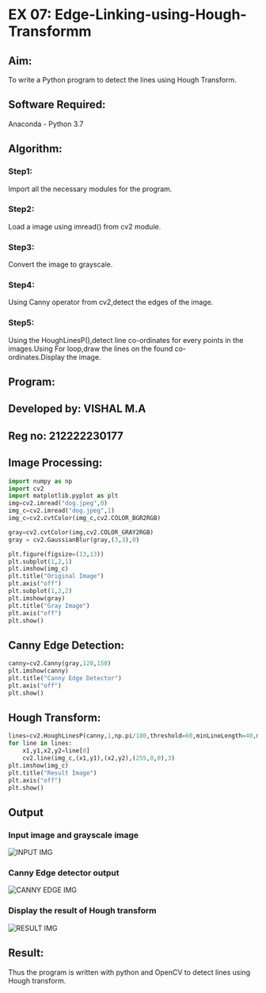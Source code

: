 # EX 07: Edge-Linking-using-Hough-Transformm
## Aim:
To write a Python program to detect the lines using Hough Transform.

## Software Required:
Anaconda - Python 3.7

## Algorithm:
### Step1:

Import all the necessary modules for the program.
### Step2:

Load a image using imread() from cv2 module.
### Step3:

Convert the image to grayscale.
### Step4:

Using Canny operator from cv2,detect the edges of the image.
### Step5:

Using the HoughLinesP(),detect line co-ordinates for every points in the images.Using For loop,draw the lines on the found co-ordinates.Display the image.

## Program:

## Developed by: VISHAL M.A
## Reg no: 212222230177

## Image Processing:
```python
import numpy as np
import cv2
import matplotlib.pyplot as plt
img=cv2.imread("dog.jpeg",0)
img_c=cv2.imread("dog.jpeg",1)
img_c=cv2.cvtColor(img_c,cv2.COLOR_BGR2RGB)

gray=cv2.cvtColor(img,cv2.COLOR_GRAY2RGB)
gray = cv2.GaussianBlur(gray,(3,3),0)

plt.figure(figsize=(13,13))
plt.subplot(1,2,1)
plt.imshow(img_c)
plt.title("Original Image")
plt.axis("off")
plt.subplot(1,2,2)
plt.imshow(gray)
plt.title("Gray Image")
plt.axis("off")
plt.show()
```
## Canny Edge Detection:
```python
canny=cv2.Canny(gray,120,150)
plt.imshow(canny)
plt.title("Canny Edge Detector")
plt.axis("off")
plt.show()
```
## Hough Transform:
```python
lines=cv2.HoughLinesP(canny,1,np.pi/180,threshold=60,minLineLength=40,maxLineGap=200)
for line in lines:
    x1,y1,x2,y2=line[0]
    cv2.line(img_c,(x1,y1),(x2,y2),(255,0,0),3)
plt.imshow(img_c)
plt.title("Result Image")
plt.axis("off")
plt.show()
```

## Output

### Input image and grayscale image
![INPUT IMG](https://github.com/vishal21004/Edge-Linking-using-Hough-Transformm/assets/119560110/57542345-0681-46a0-a867-167be6f5496d)




### Canny Edge detector output
![CANNY EDGE IMG](https://github.com/vishal21004/Edge-Linking-using-Hough-Transformm/assets/119560110/477ca23a-f765-457a-be32-8f409389fd50)




### Display the result of Hough transform
![RESULT IMG](https://github.com/vishal21004/Edge-Linking-using-Hough-Transformm/assets/119560110/7bc809ce-c4b7-4dcf-9e3a-80b6ec5089f0)



## Result:
Thus the program is written with python and OpenCV to detect lines using Hough transform.
